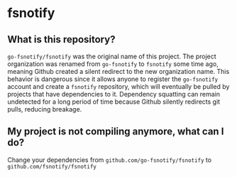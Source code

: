 # fsnotify
## What is this repository?
`go-fsnotify/fsnotify` was the original name of this project. The project organization was renamed from `go-fsnotify` to `fsnotify` some time ago, meaning Github created a silent redirect to the new organization name. This behavior is dangerous since it allows anyone to register the `go-fsnotify` account and create a `fsnotify` repository, which will eventually be pulled by projects that have dependencies to it.
Dependency squatting can remain undetected for a long period of time because Github silently redirects git pulls, reducing breakage.
## My project is not compiling anymore, what can I do?
Change your dependencies from `github.com/go-fsnotify/fsnotify` to `github.com/fsnotify/fsnotify`
